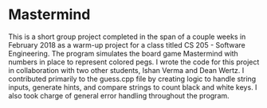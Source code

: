 # Mastermind

This is a short group project completed in the span of a couple weeks in February 2018 as a warm-up project for a class titled
CS 205 - Software Engineering. The program simulates the board game Mastermind with numbers in place to represent colored pegs. I wrote
the code for this project in collaboration with two other students, Ishan Verma and Dean Wertz. I contributed primarily to the guess.cpp
file by creating logic to handle string inputs, generate hints, and compare strings to count black and white keys. I also took charge of
general error handling throughout the program.
